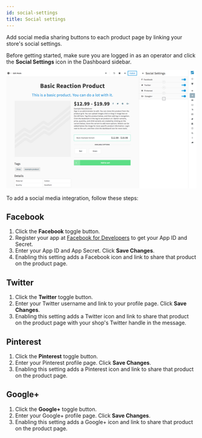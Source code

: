 ```yaml
---
id: social-settings
title: Social settings
---
```

    
Add social media sharing buttons to each product page by linking your store's social settings.

Before getting started, make sure you are logged in as an operator and click the <i class="font-icon fa fa-share-alt"></i> **Social Settings** icon in the Dashboard sidebar.

![](/assets/admin-dashboard-social.png "Reaction Commerce Dashboard")

To add a social media integration, follow these steps:

## Facebook

1. Click the **Facebook** toggle button.
2. Register your app at [Facebook for Developers](https://developers.facebook.com/apps) to get your App ID and Secret.
3. Enter your App ID and App Secret. Click **Save Changes**.
4. Enabling this setting adds a Facebook icon and link to share that product on the product page.

## Twitter

1. Click the **Twitter** toggle button.
2. Enter your Twitter username and link to your profile page. Click **Save Changes**.
3. Enabling this setting adds a Twitter icon and link to share that product on the product page with your shop's Twitter handle in the message.

## Pinterest

1. Click the **Pinterest** toggle button.
2. Enter your Pinterest profile page. Click **Save Changes**.
3. Enabling this setting adds a Pinterest icon and link to share that product on the product page.

## Google+

1. Click the **Google+** toggle button.
2. Enter your Google+ profile page. Click **Save Changes**.
3. Enabling this setting adds a Google+ icon and link to share that product on the product page.
